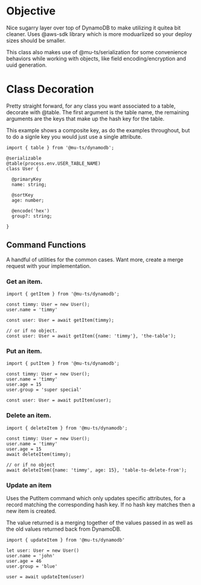 # Objective

Nice sugarry layer over top of DynamoDB to make utilizing it quitea bit cleaner. Uses @aws-sdk library which is more moduarlized so your deploy sizes should be smaller.

This class also makes use of @mu-ts/serialization for some convenience behaviors while working with objects, like field encoding/encryption and uuid generation.

# Class Decoration

Pretty straight forward, for any class you want associated to a table, decorate with @table. The first argument is the table name, the remaining arguments are the keys that make up the hash key for the table.

This example shows a composite key, as do the examples throughout, but to do a signle key you would just use a single attribute.

```
import { table } from '@mu-ts/dynamodb';

@serializable
@table(process.env.USER_TABLE_NAME)
class User {

  @primaryKey
  name: string;

  @sortKey
  age: number;

  @encode('hex')
  group?: string;

}
```
## Command Functions

A handful of utilities for the common cases. Want more, create a merge request with your implementation.

### Get an item.

```
import { getItem } from '@mu-ts/dynamodb';

const timmy: User = new User();
user.name = 'timmy'

const user: User = await getItem(timmy);

// or if no object.
const user: User = await getItem({name: 'timmy'}, 'the-table');
```

### Put an item.

```
import { putItem } from '@mu-ts/dynamodb';

const timmy: User = new User();
user.name = 'timmy'
user.age = 15
user.group = 'super special'

const user: User = await putItem(user);

```

### Delete an item.

```
import { deleteItem } from '@mu-ts/dynamodb';

const timmy: User = new User();
user.name = 'timmy'
user.age = 15
await deleteItem(timmy);

// or if no object
await deleteItem({name: 'timmy', age: 15}, 'table-to-delete-from');
```

### Update an item 

Uses the PutItem command which only updates specific attributes, for a record matching the corresponding hash key. If no hash key matches then a new item is created.

The value returned is a merging together of the values passed in as well as the old values returned back from DynamoDB.

```
import { updateItem } from '@mu-ts/dynamodb'

let user: User = new User()
user.name = 'john'
user.age = 46
user.group = 'blue'

user = await updateItem(user)

```
